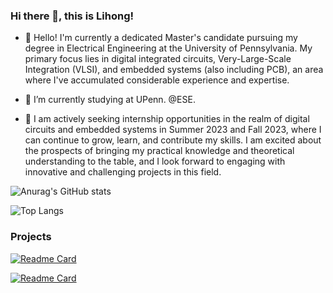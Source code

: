 ### Hi there 👋, this is Lihong!

<!--
**lihzhao14/lihzhao14** is a ✨ _special_ ✨ repository because its `README.md` (this file) appears on your GitHub profile.

Here are some ideas to get you started:

- 🔭 I’m currently working on ...
- 🌱 I’m currently learning ...
- 👯 I’m looking to collaborate on ...
- 🤔 I’m looking for help with ...
- 💬 Ask me about ...
- 📫 How to reach me: ...
- 😄 Pronouns: ...
- ⚡ Fun fact: ...
-->

- 🔭 Hello! I'm currently a dedicated Master's candidate pursuing my degree in Electrical Engineering at the University of Pennsylvania. My primary focus lies in digital integrated circuits, Very-Large-Scale Integration (VLSI), and embedded systems (also including PCB), an area where I've accumulated considerable experience and expertise.

- 🌱 I’m currently studying at UPenn. @ESE.

- 👯 I am actively seeking internship opportunities in the realm of digital circuits and embedded systems in Summer 2023 and Fall 2023, where I can continue to grow, learn, and contribute my skills. I am excited about the prospects of bringing my practical knowledge and theoretical understanding to the table, and I look forward to engaging with innovative and challenging projects in this field.


![Anurag's GitHub stats](https://github-readme-stats.vercel.app/api?username=lihzhao14&show_icons=true&theme=transparent&rank_icon=github)

![Top Langs](https://github-readme-stats.vercel.app/api/top-langs/?username=lihzhao14&layout=compact&langs_count=12&card_width=465)


### Projects

[![Readme Card](https://github-readme-stats.vercel.app/api/pin/?username=lihzhao14&repo=ESE5160_Highway)](https://github.com/lihzhao14/ESE5160_Highway)

[![Readme Card](https://github-readme-stats.vercel.app/api/pin/?username=lihzhao14&repo=CIT5900_hw_code)](https://github.com/lihzhao14/CIT5900_hw_code/tree/main/hw11)
